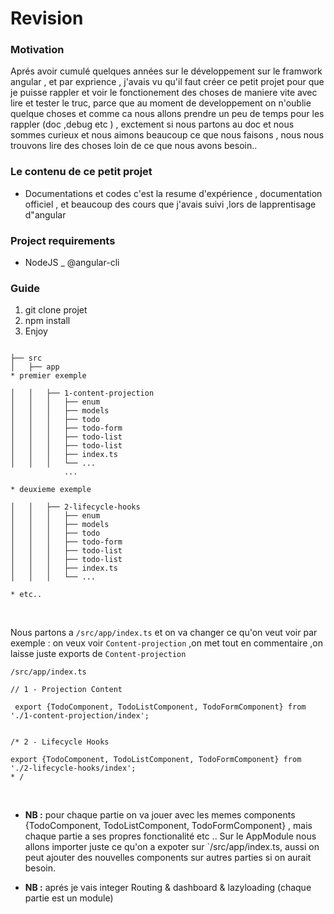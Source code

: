 # Revision
### Motivation
Aprés avoir cumulé quelques années sur le développement sur le framwork angular , et par exprience , j'avais vu qu'il faut créer ce petit projet pour que je puisse rappler et voir le fonctionement des choses de maniere vite avec lire et tester le truc,
parce que au moment de developpement on n'oublie quelque choses et comme ca nous allons prendre un peu de temps pour les rappler (doc ,debug etc ) , 
exctement si nous partons au doc et nous sommes curieux et nous aimons beaucoup ce que nous faisons , nous nous trouvons lire des choses loin de ce que nous avons besoin..

### Le contenu de ce petit projet
* Documentations et codes
c'est la resume d'expérience , documentation officiel , 
et beaucoup des cours que j'avais suivi ,lors de lapprentisage d"angular

### Project requirements
- NodeJS 
_ @angular-cli

### Guide
1) git clone projet 
2) npm install 
3) Enjoy
```

├── src
│   ├── app
* premier exemple

│   │   ├── 1-content-projection
│   │   │   ├── enum
│   │   │   ├── models
│   │   │   ├── todo
│   │   │   ├── todo-form
│   │   │   ├── todo-list
│   │   │   ├── todo-list
│   │   │   ├── index.ts
│   │   │   └── ...
            ...
            
* deuxieme exemple

│   │   ├── 2-lifecycle-hooks
│   │   │   ├── enum
│   │   │   ├── models
│   │   │   ├── todo
│   │   │   ├── todo-form
│   │   │   ├── todo-list
│   │   │   ├── todo-list
│   │   │   ├── index.ts
│   │   │   └── ...

* etc.. 
```
<br>

Nous partons a `/src/app/index.ts` 
et on va changer ce qu'on veut voir 
par exemple : on veux voir `Content-projection` ,on met tout en commentaire ,on laisse juste exports de `Content-projection` 

```
/src/app/index.ts

// 1 - Projection Content

 export {TodoComponent, TodoListComponent, TodoFormComponent} from './1-content-projection/index';


/* 2 - Lifecycle Hooks

export {TodoComponent, TodoListComponent, TodoFormComponent} from './2-lifecycle-hooks/index';
* /
```
<br>

* <strong>NB :</strong>  pour chaque partie on va jouer avec les memes components {TodoComponent, TodoListComponent, TodoFormComponent} , mais chaque partie a ses propres fonctionalité etc ..
Sur le AppModule nous allons importer juste ce qu'on a expoter sur `/src/app/index.ts,
aussi on peut ajouter des nouvelles components sur autres parties si on aurait besoin.

* <strong>NB :</strong>  aprés je vais integer Routing & dashboard & lazyloading (chaque partie est un module)

